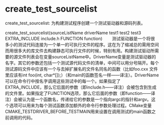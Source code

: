 create_test_sourcelist
===

create_test_sourcelist: 为构建测试程序创建一个测试驱动器和源码列表。

  create_test_sourcelist(sourceListName driverName
                         test1 test2 test3
                         EXTRA_INCLUDE include.h
                         FUNCTION function)
　　测试驱动器是一个将很多小的测试代码连接为一个单一的可执行文件的程序。这在为了缩减总的需用空间而用很多大的库文件去构建静态可执行文件的时候，特别有用。构建测试驱动所需要的源文件列表会在变量sourceListName中。DriverName变量是测试驱动器的名字。其它的参数还包括一个测试源代码文件的清单，中间可以用分号隔开。每个测试源码文件中应该有一个与去掉扩展名的文件名同名的函数（比如foo.cxx 文件里应该有int foo(int, char*[]);）（和main的函数签名一样——译注）。DriverName可以在命令行中按名字调用这些测试中的每一个。如果指定了EXTRA_INCLUDE，那么它后面的参数（即include.h——译注）会被包含到生成的文件里。如果指定了FUNCTION选项，那么它后面的参数（即function——译注）会被认为是一个函数名，传递给它的参数是一个指向argc的指针和argv。这个选项可以用来为每个测试函数添加额外的命令行参数处理过程。CMake变量CMAKE_TESTDRIVER_BEFORE_TESTMAIN用来设置在调用测试的main函数之前调用的代码。

